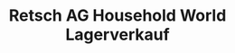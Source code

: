 ---
title: "Retsch AG Household World Lagerverkauf"
url: /bindlach/retsch-ag-household-world-lagerverkauf/
shop: Haushaltsartikel
---